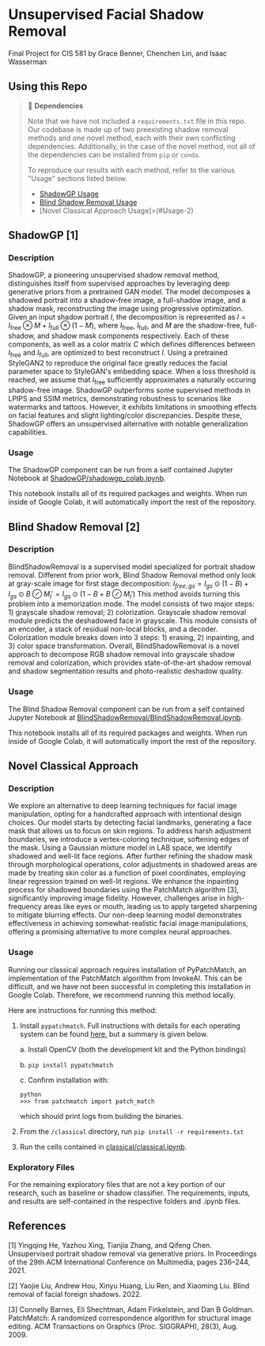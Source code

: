 # Unsupervised Facial Shadow Removal
Final Project for CIS 581 by Grace Benner, Chenchen Lin, and Isaac Wasserman

## Using this Repo
> 🚧 **Dependencies**
> 
> Note that we have not included a `requirements.txt` file in this repo. Our codebase is made up of two preexisting shadow removal methods and one novel method, each with their own conflicting dependencies. Additionally, in the case of the novel method, not all of the dependencies can be installed from `pip` or `conda`. 
>
> To reproduce our results with each method, refer to the various "Usage" sections listed below.
>
>- [ShadowGP Usage](#Usage)
>- [Blind Shadow Removal Usage](#Usage-1)
>- [Novel Classical Approach Usage]>(#Usage-2)

## ShadowGP [1]

### Description
ShadowGP, a pioneering unsupervised shadow removal method, distinguishes itself from supervised approaches by leveraging deep generative priors from a pretrained GAN model. The model decomposes a shadowed portrait into a shadow-free image, a full-shadow image, and a shadow mask, reconstructing the image using progressive optimization. Given an input shadow portrait $I$, the decomposition is represented as $I=I_\text{free} \otimes M + I_\text{full} \otimes (1-M)$, where $I_\text{free}$, $I_\text{full}$, and $M$ are the shadow-free, full-shadow, and shadow mask components respectively. Each of these components, as well as a color matrix $C$ which defines differences between $I_\text{free}$ and $I_\text{full}$, are optimized to best reconstruct $I$. Using a pretrained StyleGAN2 to reproduce the original face greatly reduces the facial parameter space to StyleGAN's embedding space. When a loss threshold is reached, we assume that $I_\text{free}$ sufficiently approximates a naturally occuring shadow-free image. ShadowGP outperforms some supervised methods in LPIPS and SSIM metrics, demonstrating robustness to scenarios like watermarks and tattoos. However, it exhibits limitations in smoothing effects on facial features and slight lighting/color discrepancies. Despite these, ShadowGP offers an unsupervised alternative with notable generalization capabilities.

### Usage
The ShadowGP component can be run from a self contained Jupyter Notebook at [ShadowGP/shadowgp_colab.ipynb](ShadowGP/shadowgp_colab.ipynb).

This notebook installs all of its required packages and weights. When run inside of Google Colab, it will automatically import the rest of the repository. 

## Blind Shadow Removal [2]
### Description
BlindShadowRemoval is a supervised model specialized for portrait shadow removal. Different from prior work, Blind Shadow Removal method only
look at gray-scale image for first stage decomposition: $I_{free,gs} = I_{gs} \odot (1 - B) + I_{gs} \odot B \oslash M_I'= I_{gs} \odot (1-B +B\oslash M_I')$ This method avoids turning this problem into a memorization mode. The model consists of two major steps: 1) grayscale shadow removal; 2) colorization. Grayscale shadow removal module predicts the deshadowed face in grayscale. This module consists of an encoder, a stack of residual non-local blocks, and a decoder. Colorization module breaks down into 3 steps: 1) erasing, 2) inpainting, and 3) color space transformation. Overall, BlindShadowRemoval is a novel approach to decompose RGB shadow removal into grayscale shadow removal and colorization, which provides state-of-the-art shadow removal and shadow segmentation results and photo-realistic deshadow quality.

### Usage
The Blind Shadow Removal component can be run from a self contained Jupyter Notebook at [BlindShadowRemoval/BlindShadowRemoval.ipynb](BlindShadowRemoval/BlindShadowRemoval.ipynb).

This notebook installs all of its required packages and weights. When run inside of Google Colab, it will automatically import the rest of the repository. 

## Novel Classical Approach
### Description
We explore an alternative to deep learning techniques for facial image manipulation, opting for a handcrafted approach with intentional design choices. Our model starts by detecting facial landmarks, generating a face mask that allows us to focus on skin regions. To address harsh adjustment boundaries, we introduce a vertex-coloring technique, softening edges of the mask. Using a Gaussian mixture model in LAB space, we identify shadowed and well-lit face regions. After further refining the shadow mask through morphological operations, color adjustments in shadowed areas are made by treating skin color as a function of pixel coordinates, employing linear regression trained on well-lit regions. We enhance the inpainting process for shadowed boundaries using the PatchMatch algorithm [3], significantly improving image fidelity. However, challenges arise in high-frequency areas like eyes or mouth, leading us to apply targeted sharpening to mitigate blurring effects. Our non-deep learning model demonstrates effectiveness in achieving somewhat-realistic facial image manipulations, offering a promising alternative to more complex neural approaches.

### Usage
Running our classical approach requires installation of PyPatchMatch, an implementation of the PatchMatch algorithm from InvokeAI. This can be difficult, and we have not been successful in completing this installation in Google Colab. Therefore, we recommend running this method locally.

Here are instructions for running this method:
1. Install `pypatchmatch`. Full instructions with details for each operating system can be found [here](https://invoke-ai.github.io/InvokeAI/installation/060_INSTALL_PATCHMATCH), but a summary is given below.

    a. Install OpenCV (both the development kit and the Python bindings)

    b. `pip install pypatchmatch`

    c. Confirm installation with:
    ```
    python
    >>> from patchmatch import patch_match
    ```
    which should print logs from building the binaries.

2. From the `/classical` directory, run `pip install -r requirements.txt`

3. Run the cells contained in [classical/classical.ipynb](classical/classical.ipynb).

### Exploratory Files

For the remaining exploratory files that are not a key portion of our research, such as baseline or shadow classifier. The requirements, inputs, and results are self-contained in the respective folders and .ipynb files.

## References
[1] Yingqing He, Yazhou Xing, Tianjia Zhang, and Qifeng Chen. Unsupervised portrait
shadow removal via generative priors. In Proceedings of the 29th ACM International
Conference on Multimedia, pages 236–244, 2021.

[2] Yaojie Liu, Andrew Hou, Xinyu Huang, Liu Ren, and Xiaoming Liu. Blind removal of
facial foreign shadows. 2022.

[3] Connelly Barnes, Eli Shechtman, Adam Finkelstein, and Dan B Goldman. PatchMatch:
A randomized correspondence algorithm for structural image editing. ACM Transactions
on Graphics (Proc. SIGGRAPH), 28(3), Aug. 2009.
